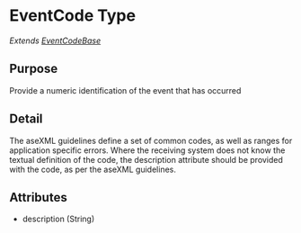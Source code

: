 # EventCode Type

*Extends [EventCodeBase](EventCodeBase)*

## Purpose

Provide a numeric identification of the event that has occurred

## Detail

The aseXML guidelines define a set of common codes, as well as ranges for application specific errors. Where the receiving system does not know the textual definition of the code, the description attribute should be provided with the code, as per the aseXML guidelines.

## Attributes

- description (String)